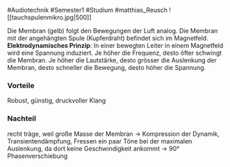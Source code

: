 #Audiotechnik #Semester1 #Studium #matthias_Reusch 
![[tauchspulenmikro.jpg|500]]

Die Membran (gelb) folgt den Bewegungen der Luft analog. 
Die Membran mit der angehängten Spule (Kupferdraht) befindet sich im Magnetfeld.
**Elektrodynamisches Prinzip**: In einer bewegten Leiter in einem Magnetfeld wird eine Spannung induziert. Je höher die Frequenz, desto öfter schwingt die Membran. Je höher die Lautstärke, desto grösser die Auslenkung der Membran, desto schneller die Bewegung, desto höher die Spannung.

### Vorteile
Robust, günstig, druckvoller Klang
### Nachteil 
recht träge, weil große Masse der Membran -> Kompression der Dynamik, Transientendämpfung, Fressen ein paar Töne bei der maximalen Auslenkung, da dort keine Geschwindigkeit ankommt -> 90° Phasenverschiebung
